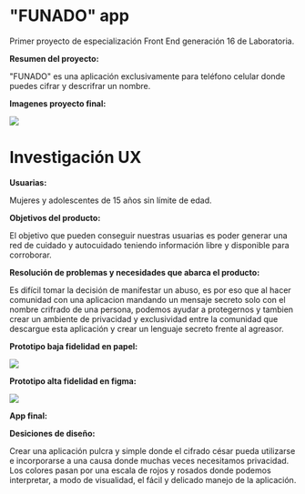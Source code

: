 # **"FUNADO" app**
Primer proyecto de especialización Front End generación 16 de Laboratoria.

**Resumen del proyecto:**

"FUNADO" es una aplicación exclusivamente para teléfono celular donde puedes cifrar y descrifrar un nombre.

**Imagenes proyecto final:**


![](https://i.imgur.com/6INYAxt.png)


# **Investigación UX**
**Usuarias:**

Mujeres y adolescentes de 15 años sin límite de edad.

**Objetivos del producto:**

El objetivo que pueden conseguir nuestras usuarias es poder generar una red de cuidado y autocuidado teniendo información libre y disponible para corroborar.

**Resolución de problemas y necesidades que abarca el producto:**

Es difícil tomar la decisión de manifestar un abuso, es por eso que al hacer comunidad con una aplicacion mandando un mensaje secreto solo con el nombre crifrado de una persona, podemos ayudar a protegernos y tambien crear un ambiente de privacidad y exclusividad entre la comunidad que descargue esta aplicación y crear un lenguaje secreto frente al agreasor.

**Prototipo baja fidelidad en papel:**

![](https://i.imgur.com/k5i0LWt.jpg)

**Prototipo alta fidelidad en figma:**

![](https://i.imgur.com/463nCNF.png)

**App final:**

**Desiciones de diseño:**

Crear una aplicación pulcra y simple donde el cifrado césar pueda utilizarse e incorporarse a una causa donde muchas veces necesitamos privacidad. 
Los colores pasan por una escala de rojos y rosados donde podemos interpretar, a modo de visualidad, el fácil y delicado manejo de la aplicación.

